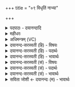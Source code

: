 +++
title = "०९ विधृतिं नाभ्या"

+++
<details><summary>पदपाठः - दयानन्दादि</summary>

विधृ॑ति॒मिति॒ विऽधृ॑तिम्। नाभ्या॑। घृ॒तम्। रसे॑न। अ॒पः। यू॒ष्णा। मरी॑चीः। वि॒प्रुड्भि॒रिति॑ वि॒प्रुट्ऽभिः॑। नी॒हा॒रम्। ऊ॒ष्मणा॑। शी॒नम्। वस॑या। प्रुष्वाः॑। अश्रु॑भि॒रित्यश्रु॑ऽभिः। ह्ना॒दु॒नीः॑। दू॒षीका॑भिः। अ॒स्ना। रक्षा॑ꣳसि। चि॒त्राणि॑। अङ्गैः॑। नक्ष॑त्राणि। रू॒पेण॑। पृ॒थि॒वीम्। त्व॒चा। जु॒म्ब॒काय॑। स्वाहा॑। ९।
</details>

<details><summary>महीधरः</summary>

म० नाभ्या उदराधःस्थग्रन्थिना विधृतिं देवतां प्रीणामि । 'रसो गन्धरसे स्वादे तिक्तादौ विषरागयोः । शृङ्गारादिरसे वीर्ये देहधात्वम्बुपारदे' इति विश्वः । रसेन वीर्येण धातुविशेषेण वा घृतं देवं प्रीणामि । यूषः क्वथितो रसः ‘पद्दन्' ( पा०६। १।६३) इत्यादिना यूषन्नादेशः । यूष्णा पक्वान्नरसेनापो देवताः प्रीणामि । 'पृषन्ति बिन्दुपृषताः पुमांसो विप्रुषः स्त्रियः' इत्यमरः । विप्रुड्भिर्वसाबिन्दुभिर्मरीचीर्देवताः प्रीणामि । 'ऊष्माणस्तु निदाघोष्णग्रीष्माः शष्पसहा अपि' इति विश्वः । ऊष्मणा शरीरगतेनौष्ण्येन नीहारं देवं प्रीणामि । 'मेदस्तु वपा वसा' इत्यमरः । वस्ते मांसमिति वसा । 'शुद्धमांसस्य यः स्नेहः सा वसेति वैद्याः' इति स्वामी । वसया मांसस्नेहेन शीनं देवं प्रीणामि । 'अश्रु नेत्राम्बु रोदनम्' इत्यमरः । अश्रुभिर्नेत्राम्बुभिः प्रुष्वाः देवताः प्रीणामि । 'दूषिका नेत्रयोर्मलम्' इत्यमरः । दूषीकाभिर्नेत्रमलैर्राेतदुनीर्देवताः प्रीणामि । 'रुधिरेऽसृग्लोहितास्ररक्तक्षतजशोणितम्' इत्यमरः । अस्यते सृज्यते इति वा असृक् रुधिरम् ‘पद्दन्-' (पा० ६ । १ । ६३ ) इत्यसन्नादेशः । अस्ना रक्षांसि प्रीणामि । अङ्गैः पूर्वानुक्तावयवैः चित्राणि देवतानि प्रीणामि । 'रूपं स्वभावे सौन्दर्ये नाणके पशुशब्दयोः' इति विश्वः । रूपेण सौन्दर्येण नक्षत्राणि दैवतानि प्रीणामि । त्वचा चर्मणा पृथिवीं देवीं प्रीणामि । स्वाहेति मन्त्रैराज्यं जुहोतीत्यर्थः । अत्र अग्निं हृदयेनाशनिं हृदयाग्रेणेत्यादि द्यावापृथिवीभ्यां स्वाहेत्यन्ता अपि (३९ । ८-१३) आहुतीर्जुहुयात् आश्वमेधिकत्वात् । 'अवभृथेष्ट्यन्तेऽप्सु मग्नस्याक्षिपिङ्गलस्य खलतिविक्लिधशुक्लस्य मूर्धनि जुहोति जुम्बकाय स्वाहेति' (का० २० । ८ । १८)। अवभृथयागान्ते एवंविधस्य पुंसो मूर्धनि जुम्बकायेति मन्त्रेणाज्यं सकृद्गृहीतं जुहुयात् । कीदृशस्य पुंसः । जले मग्नस्य पिङ्गलाक्षस्य खलतेः खल्वाटस्य । विक्लिधस्य दन्तुरस्य शुक्लस्यातिगौरस्येति सूत्रार्थः । वरुणदेवत्या द्विपदा यजुर्गायत्री उदन्यपुत्रमुण्डिभदृष्टा । जुम्बकाय वरुणाय स्वाहा सुहुतमस्तु । 'वरुणो वै जुम्बः' ( १३ । ३ । ७। ५) इति श्रुतेः । एषा चान्तर्जले जप्ता पापनाशिनी। तदुक्तं हारीतेन 'जुम्बका नाम गायत्री वेदे वाजसनेयके । अन्तर्जले सकृज्जप्ता ब्रह्महत्यां व्यपोहति ॥' इति ॥ ९॥  
दशमी।  
एकादशी।
</details>

<details><summary>अधिमन्त्रम् (VC)</summary>

- पूषादयो देवताः
- प्रजापतिर्ऋषिः
- भुरिगत्यष्टिः
- गान्धारः
</details>

<details><summary>दयानन्द-सरस्वती (हि) - विषयः</summary>

फिर किससे क्या होता है, इस विषय को अगले मन्त्र में कहा है ॥
</details>

<details><summary>दयानन्द-सरस्वती (हि) - पदार्थः</summary>

पदार्थान्वयभाषाः -  हे मनुष्यो ! तुम लोग (नाभ्या) नाभि से (विधृतिम्) विशेष करके धारण को (घृतम्) घी को (रसेन) रस से (अपः) जलों को (यूष्णा) क्वाथ किये रस से (मरीचीः) किरणों को (विप्रुड्भिः) विशेषकर पूरण पदार्थों से (नीहारम्) कुहर को (ऊष्मणा) गरमी से (शीनम्) जमे हुए घी को (वसया) निवासहेतु जीवन से (प्रुष्वाः) जिनसे सींचते हैं, उन क्रियाओं को (अश्रुभिः) आँसुओं से (ह्रादुनीः) शब्दों की अप्रकट उच्चारण-क्रियाओं को (दूषीकाभिः) विकाररूप क्रियाओं से (चित्राणि) चित्र-विचित्र (रक्षांसि) पालना करने योग्य (अस्ना) रुधिरादि पदार्थों को (अङ्गैः) अङ्गों और (रूपेण) रूप से (नक्षत्राणि) तारागणों को और (त्वचा) मांस रुधिर आदि को ढाँपनेवाली खाल आदि से (पृथिवीम्) पृथिवी को जानकर (जुम्बकाय) अतिवेगवान् के लिये (स्वाहा) सत्य वाणी का प्रयोग अर्थात् उच्चारण करो ॥९ ॥
</details>

<details><summary>दयानन्द-सरस्वती (हि) - भावार्थः</summary>

भावार्थभाषाः -  मनुष्यों को धारणा आदि क्रियाओं से खोटे आचरण और रोगों की निवृत्ति और सत्यभाषण आदि धर्म के लक्षणों का विचार कर प्रवृत्त करना चाहिये ॥९ ॥
</details>

<details><summary>दयानन्द-सरस्वती (सं) - विषयः</summary>

पुनः केन किं भवतीत्याह ॥
</details>

<details><summary>दयानन्द-सरस्वती (सं) - पदार्थः</summary>

पदार्थान्वयभाषाः -  हे मनुष्याः ! यूयं नाभ्या विधृतिं घृतं रसेनापो यूष्णा मरीचीर्विप्रुड्भिर्नीहारमूष्मणा शीनं वसया प्रुष्वा अश्रुभिर्ह्रादुनीर्दूषीकाभिश्चित्राणि रक्षांस्यनाङ्गै रूपेण नक्षत्राणि त्वचा पृथिवीं विदित्वा जुम्बकाय स्वाहा प्रयुङ्ग्ध्वम् ॥९ ॥
</details>

<details><summary>दयानन्द-सरस्वती (सं) - भावार्थः</summary>

भावार्थभाषाः -  मनुष्यैर्धारणादिभिः कर्मभिर्दुर्व्यसनानि रोगाँश्च निवार्य्य सत्यभाषणादिधर्मलक्षणानि विचार्य्य प्रवर्त्तनीयम् ॥९ ॥
</details>

<details><summary>सविता जोशी ← दयानन्दः (म) - भावार्थः</summary>

भावार्थभाषाः -  माणसांनी (योग) धारणा वगैरे क्रिया करून असत्याचरण व रोग यांची निवृत्ती करावी आणि सत्यभाषण इत्यादी धर्माच्या लक्षणाचा विचार करून त्यात प्रवृत्त व्हावे.
</details>